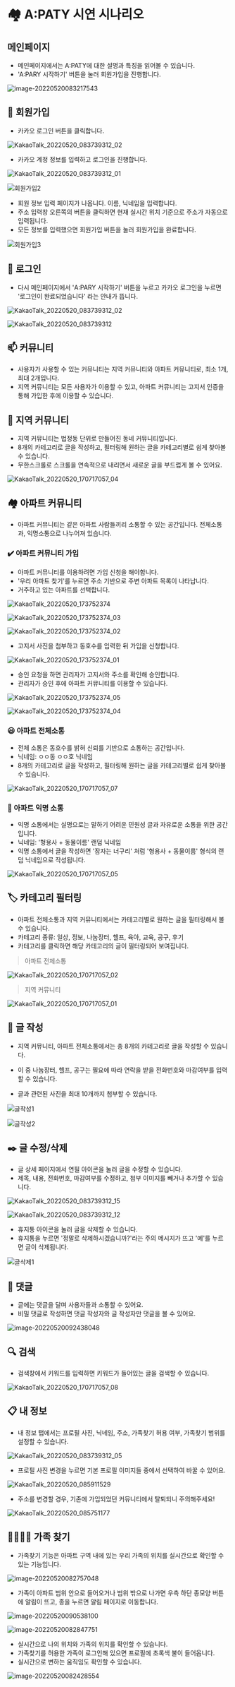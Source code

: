 # 🏘️ A:PATY 시연 시나리오

## 메인페이지

- 메인페이지에서는 A:PATY에 대한 설명과 특징을 읽어볼 수 있습니다.
- 'A:PARY 시작하기' 버튼을 눌러 회원가입을 진행합니다.

![image-20220520083217543](Apaty_시연시나리오.assets/image-20220520083217543.png)



## 👏 회원가입

- 카카오 로그인 버튼을 클릭합니다.

![KakaoTalk_20220520_083739312_02](Apaty_시연시나리오.assets/로그인1.png)



- 카카오 계정 정보를 입력하고 로그인을 진행합니다.

![KakaoTalk_20220520_083739312_01](Apaty_시연시나리오.assets/회원가입1.png)

![회원가입2](Apaty_시연시나리오.assets/회원가입2.png)



- 회원 정보 입력 페이지가 나옵니다. 이름, 닉네임을 입력합니다.
- 주소 입력창 오른쪽의 버튼을 클릭하면 현재 실시간 위치 기준으로 주소가 자동으로 입력됩니다. 
- 모든 정보를 입력했으면 회원가입 버튼을 눌러 회원가입을 완료합니다.

![회원가입3](Apaty_시연시나리오.assets/회원가입3.png)





## 📱 로그인

- 다시 메인페이지에서 'A:PARY 시작하기' 버튼을 누르고 카카오 로그인을 누르면 '로그인이 완료되었습니다' 라는 안내가 뜹니다.

![KakaoTalk_20220520_083739312_02](Apaty_시연시나리오.assets/로그인1.png)

![KakaoTalk_20220520_083739312](Apaty_시연시나리오.assets/로그인2.png)



## 📫 커뮤니티

- 사용자가 사용할 수 있는 커뮤니티는 지역 커뮤니티와 아파트 커뮤니티로, 최소 1개, 최대 2개입니다. 
- 지역 커뮤니티는 모든 사용자가 이용할 수 있고, 아파트 커뮤니티는 고지서 인증을 통해 가입한 후에 이용할 수 있습니다.



## 📍 지역 커뮤니티

- 지역 커뮤니티는 법정동 단위로 만들어진 동네 커뮤니티입니다. 
- 8개의 카테고리로 글을 작성하고, 필터링해 원하는 글을 카테고리별로 쉽게 찾아볼 수 있습니다.
- 무한스크롤로 스크롤을 연속적으로 내리면서 새로운 글을 부드럽게 볼 수 있어요.

![KakaoTalk_20220520_170717057_04](Apaty_시연시나리오.assets/지역커뮤니티1.png)







## 🏘️ 아파트 커뮤니티

- 아파트 커뮤니티는 같은 아파트 사람들끼리 소통할 수 있는 공간입니다. 전체소통과, 익명소통으로 나누어져 있습니다. 



### :heavy_check_mark: 아파트 커뮤니티 가입

- 아파트 커뮤니티를 이용하려면 가입 신청을 해야합니다.
- '우리 아파트 찾기'를 누르면 주소 기반으로 주변 아파트 목록이 나타납니다.
- 거주하고 있는 아파트를 선택합니다.

![KakaoTalk_20220520_173752374](Apaty_시연시나리오.assets/아파트커뮤니티가입1.png)

![KakaoTalk_20220520_173752374_03](Apaty_시연시나리오.assets/아파트커뮤니티가입2.png)

![KakaoTalk_20220520_173752374_02](Apaty_시연시나리오.assets/아파트커뮤니티가입3.png)

 

- 고지서 사진을 첨부하고 동호수를 입력한 뒤 가입을 신청합니다.

![KakaoTalk_20220520_173752374_01](Apaty_시연시나리오.assets/아파트커뮤니티가입4.png)



- 승인 요청을 하면 관리자가 고지서와 주소를 확인해 승인합니다.
- 관리자가 승인 후에 아파트 커뮤니티를 이용할 수 있습니다.

![KakaoTalk_20220520_173752374_05](Apaty_시연시나리오.assets/아파트커뮤니티가입5.png)

![KakaoTalk_20220520_173752374_04](Apaty_시연시나리오.assets/아파트커뮤니티가입6.png)



### 😃 아파트 전체소통

- 전체 소통은 동호수를 밝혀 신뢰를 기반으로 소통하는 공간입니다.
- 닉네임: ㅇㅇ동 ㅇㅇ호 닉네임
- 8개의 카테고리로 글을 작성하고, 필터링해 원하는 글을 카테고리별로 쉽게 찾아볼 수 있습니다.

![KakaoTalk_20220520_170717057_07](Apaty_시연시나리오.assets/아파트전체소통1.png)



### 🤫 아파트 익명 소통

- 익명 소통에서는 실명으로는 말하기 어려운 민원성 글과 자유로운 소통을 위한 공간입니다. 
- 닉네임: '형용사 + 동물이름' 랜덤 닉네임
- 익명 소통에서 글을 작성하면 '잠자는 너구리' 처럼 '형용사 + 동물이름' 형식의 랜덤 닉네임으로 작성됩니다.

![KakaoTalk_20220520_170717057_05](Apaty_시연시나리오.assets/아파트익명소통1.png)



## 🏷️ 카테고리 필터링

- 아파트 전체소통과 지역 커뮤니티에서는 카테고리별로 원하는 글을 필터링해서 볼 수 있습니다.
- 카테고리 종류: 일상, 정보, 나눔장터, 헬프, 육아, 교육, 공구, 후기
- 카테고리를 클릭하면 해당 카테고리의 글이 필터링되어 보여집니다.



> 아파트 전체소통

![KakaoTalk_20220520_170717057_02](Apaty_시연시나리오.assets/카테고리1.png)



> 지역 커뮤니티

![KakaoTalk_20220520_170717057_01](Apaty_시연시나리오.assets/카테고리2.png)



## 📝 글 작성

- 지역 커뮤니티, 아파트 전체소통에서는 총 8개의 카테고리로 글을 작성할 수 있습니다.

- 이 중 나눔장터, 헬프, 공구는 필요에 따라 연락을 받을 전화번호와 마감여부를 입력할 수 있습니다. 
- 글과 관련된 사진을 최대 10개까지 첨부할 수 있습니다.

![글작성1](Apaty_시연시나리오.assets/글작성1.png)



![글작성2](Apaty_시연시나리오.assets/글작성2.png)



## ✒️ 글 수정/삭제

- 글 상세 페이지에서 연필 아이콘을 눌러 글을 수정할 수 있습니다.
- 제목, 내용, 전화번호, 마감여부를 수정하고, 첨부 이미지를 빼거나 추가할 수 있습니다.

![KakaoTalk_20220520_083739312_15](Apaty_시연시나리오.assets/글상세1.png)

![KakaoTalk_20220520_083739312_12](Apaty_시연시나리오.assets/글수정1.png)



- 휴지통 아이콘을 눌러 글을 삭제할 수 있습니다.
- 휴지통을 누르면 '정말로 삭제하시겠습니까?'라는 주의 메시지가 뜨고 '예'를 누르면 글이 삭제됩니다.

![글삭제1](Apaty_시연시나리오.assets/글삭제1.png)



## 💬 댓글

- 글에는 댓글을 달며 사용자들과 소통할 수 있어요.
- 비밀 댓글로 작성하면 댓글 작성자와 글 작성자만 댓글을 볼 수 있어요.

![image-20220520092438048](Apaty_시연시나리오.assets/댓글1.png)



## :mag: 검색

- 검색창에서 키워드를 입력하면 키워드가 들어있는 글을 검색할 수 있습니다.

![KakaoTalk_20220520_170717057_08](Apaty_시연시나리오.assets/검색1.png)



## 📋 내 정보

- 내 정보 탭에서는 프로필 사진, 닉네임, 주소, 가족찾기 허용 여부, 가족찾기 범위를 설정할 수 있습니다.

![KakaoTalk_20220520_083739312_05](Apaty_시연시나리오.assets/내정보1.png)





- 프로필 사진 변경을 누르면 기본 프로필 이미지들 중에서 선택하여 바꿀 수 있어요.

![KakaoTalk_20220520_085911529](Apaty_시연시나리오.assets/내정보2.png)



- 주소를 변경할 경우, 기존에 가입되었던 커뮤니티에서 탈퇴되니 주의해주세요!

![KakaoTalk_20220520_085751177](Apaty_시연시나리오.assets/내정보3.png)



## 👨‍👩‍👧‍👦 가족 찾기

- 가족찾기 기능은 아파트 구역 내에 있는 우리 가족의 위치를 실시간으로 확인할 수 있는 기능입니다. 

![image-20220520082757048](Apaty_시연시나리오.assets/가족찾기1.png)



- 가족이 아파트 범위 안으로 들어오거나 범위 밖으로 나가면 우측 하단 종모양 버튼에 알림이 뜨고, 종을 누르면 알림 페이지로 이동합니다.

![image-20220520090538100](Apaty_시연시나리오.assets/가족찾기2.png)

![image-20220520082847751](Apaty_시연시나리오.assets/가족찾기3.png)



- 실시간으로 나의 위치와 가족의 위치를 확인할 수 있습니다.
- 가족찾기를 허용한 가족이 로그인해 있으면 프로필에 초록색 불이 들어옵니다.
- 실시간으로 변하는 움직임도 확인할 수 있습니다.

![image-20220520082428554](Apaty_시연시나리오.assets/가족찾기4.png)